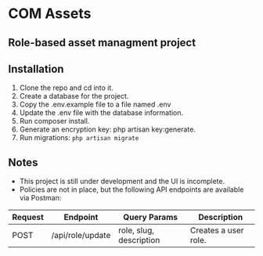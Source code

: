 # COM Assets

## Role-based asset managment project



## Installation

1. Clone the repo and cd into it.
2. Create a database for the project.
3. Copy the .env.example file to a file named .env
4. Update the .env file with the database information.
5. Run composer install.
6. Generate an encryption key: php artisan key:generate.
7. Run migrations: ```php artisan migrate```

## Notes

* This project is still under development and the UI is incomplete. 
* Policies are not in place, but the following API endpoints are available via Postman:

| Request | Endpoint |	Query Params | Description |
| --- | --- | --- | --- |
| POST | /api/role/update | role, slug, description | Creates a user role. |



